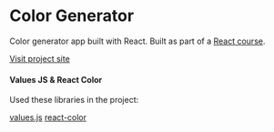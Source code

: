 # Color Generator

Color generator app built with React.
Built as part of a [React course](https://www.udemy.com/course/react-tutorial-and-projects-course).

[Visit project site](https://obrm-color-generator.netlify.app)

#### Values JS & React Color

Used these libraries in the project:

[values.js](https://github.com/noeldelgado/values.js) [react-color](https://casesandberg.github.io/react-color/)
